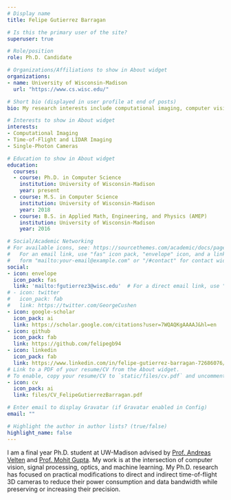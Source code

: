 ```yaml
---
# Display name
title: Felipe Gutierrez Barragan

# Is this the primary user of the site?
superuser: true

# Role/position
role: Ph.D. Candidate

# Organizations/Affiliations to show in About widget
organizations:
- name: University of Wisconsin-Madison
  url: "https://www.cs.wisc.edu/"

# Short bio (displayed in user profile at end of posts)
bio: My research interests include computational imaging, computer vision, medical imaging, low-power sensing, modeling and simulation.

# Interests to show in About widget
interests:
- Computational Imaging
- Time-of-Flight and LIDAR Imaging
- Single-Photon Cameras

# Education to show in About widget
education:
  courses:
  - course: Ph.D. in Computer Science
    institution: University of Wisconsin-Madison
    year: present
  - course: M.S. in Computer Science
    institution: University of Wisconsin-Madison
    year: 2018
  - course: B.S. in Applied Math, Engineering, and Physics (AMEP)
    institution: University of Wisconsin-Madison
    year: 2016

# Social/Academic Networking
# For available icons, see: https://sourcethemes.com/academic/docs/page-builder/#icons
#   For an email link, use "fas" icon pack, "envelope" icon, and a link in the
#   form "mailto:your-email@example.com" or "/#contact" for contact widget.
social:
- icon: envelope
  icon_pack: fas
  link: 'mailto:fgutierrez3@wisc.edu'  # For a direct email link, use "mailto:test@example.org".
# - icon: twitter
#   icon_pack: fab
#   link: https://twitter.com/GeorgeCushen
- icon: google-scholar
  icon_pack: ai
  link: https://scholar.google.com/citations?user=7WQAQKgAAAAJ&hl=en
- icon: github
  icon_pack: fab
  link: https://github.com/felipegb94
- icon: linkedin
  icon_pack: fab
  link: https://www.linkedin.com/in/felipe-gutierrez-barragan-72686076/
# Link to a PDF of your resume/CV from the About widget.
# To enable, copy your resume/CV to `static/files/cv.pdf` and uncomment the lines below.
- icon: cv
  icon_pack: ai
  link: files/CV_FelipeGutierrezBarragan.pdf

# Enter email to display Gravatar (if Gravatar enabled in Config)
email: ""

# Highlight the author in author lists? (true/false)
highlight_name: false
---
```


I am a final year Ph.D. student at UW-Madison advised by [Prof. Andreas Velten](https://biostat.wisc.edu/~compoptics/) and [Prof. Mohit Gupta](http://wisionlab.cs.wisc.edu/). My work is at the intersection of computer vision, signal processing, optics, and machine learning. My Ph.D. research has focused on practical modifications to direct and indirect time-of-flight 3D cameras to reduce their power consumption and data bandwidth while preserving or increasing their precision.

<!-- In general, I am interested in the theory, design, and applications of imaging systems.  -->

<!-- I am currently working on the design and implementation of new coding functions for time of flight imaging that reliably perform in low SNR scenarios. -->

<!-- In general, I am interested in both the theory of imaging systems and in the co-design of software and hardware required to implement such systems. My work and graduate studies have primarily focused on the fields of computational imaging/photography/optics, image processing, computer vision, and machine learning.

I did my undergraduate studies at UW-Madison where I graduated from the AMEP and Computer Sciences programs. During my undergraduate I worked with Prof. Vikas Singh on the statistical analysis of brain images, and with Prof. Dan Negrut on high performance computing applied to fluid simulations. -->
